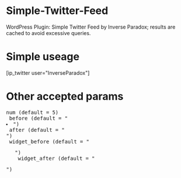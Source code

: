 Simple-Twitter-Feed
===================

WordPress Plugin: Simple Twitter Feed by Inverse Paradox; results are cached to avoid excessive queries.

# Simple useage
 [ip_twitter user="InverseParadox"]

# Other accepted params
<pre>
num (default = 5)
 before (default = "<li>")
 after (default = "</li>")
 widget_before (default = "<ul>")
 widget_after (default = "</ul>")
</pre>
